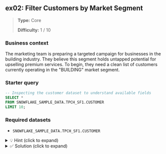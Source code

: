 ## ex02: Filter Customers by Market Segment

> **Type:** Core  
>
> **Difficulty:** 1 / 10

### Business context
The marketing team is preparing a targeted campaign for businesses in the building industry. They believe this segment holds untapped potential for upselling premium services. To begin, they need a clean list of customers currently operating in the "BUILDING" market segment.

### Starter query
```sql
-- Inspecting the customer dataset to understand available fields
SELECT *
FROM SNOWFLAKE_SAMPLE_DATA.TPCH_SF1.CUSTOMER
LIMIT 10;
```

### Required datasets

* `SNOWFLAKE_SAMPLE_DATA.TPCH_SF1.CUSTOMER`

<details>
<summary>💡 Hint (click to expand)</summary>

#### How to think about it

You’ll want to isolate rows where the customer's market segment matches a specific string. Make sure your condition is case-sensitive if needed. Focus only on the rows that are relevant for this campaign by applying a `WHERE` filter to the market segment column.

#### Helpful SQL concepts

`WHERE`

```sql
SELECT column1, column2
FROM table_name
WHERE column3 = 'SomeValue';
```

</details>

<details>
<summary>✅ Solution (click to expand)</summary>

#### Working query

```sql
SELECT
    C_CUSTKEY,
    C_NAME,
    C_MKTSEGMENT
FROM SNOWFLAKE_SAMPLE_DATA.TPCH_SF1.CUSTOMER
WHERE C_MKTSEGMENT = 'BUILDING';
```

#### Why this works

This query filters the `CUSTOMER` table to return only those records where the market segment (`C_MKTSEGMENT`) equals "BUILDING". It's a simple use of the `WHERE` clause for equality filtering—ideal for early campaign targeting tasks.

#### Business answer

The output is a list of customers in the BUILDING segment, suitable for marketing outreach.

#### Take-aways

* Learn how to filter records based on exact matches using `WHERE`.
* Always check for case sensitivity when working with string comparisons.
* Filtering early helps reduce the data you're working with downstream.

</details>
